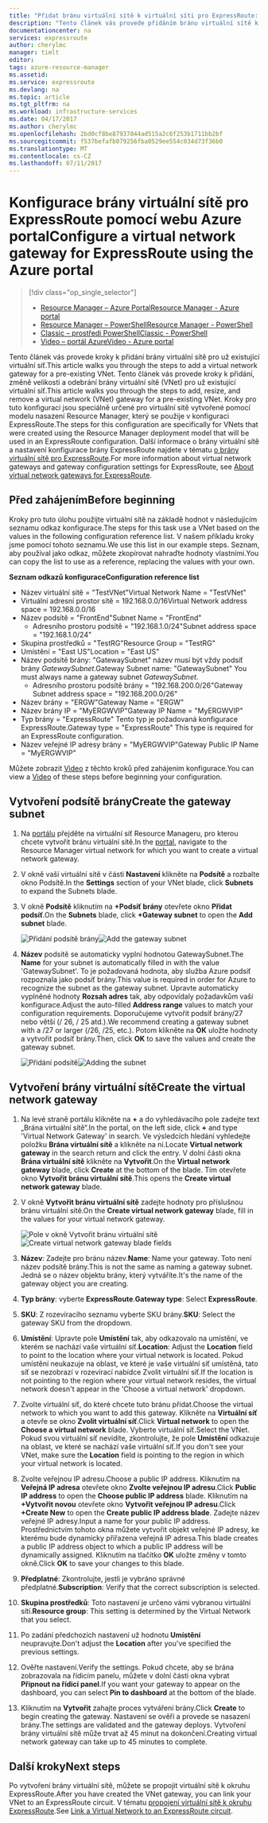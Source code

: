 ```yaml
---
title: "Přidat bránu virtuální sítě k virtuální síti pro ExpressRoute: portál: Azure | Microsoft Docs"
description: "Tento článek vás provede přidáním bránu virtuální sítě k již vytvořené virtuální sítě Resource Manageru pro ExpressRoute."
documentationcenter: na
services: expressroute
author: cherylmc
manager: timlt
editor: 
tags: azure-resource-manager
ms.assetid: 
ms.service: expressroute
ms.devlang: na
ms.topic: article
ms.tgt_pltfrm: na
ms.workload: infrastructure-services
ms.date: 04/17/2017
ms.author: cherylmc
ms.openlocfilehash: 2bd0cf8be87937044ad515a2c6f253b1711bb2bf
ms.sourcegitcommit: f537befafb079256fba0529ee554c034d73f36b0
ms.translationtype: MT
ms.contentlocale: cs-CZ
ms.lasthandoff: 07/11/2017
---
```

# <a name="configure-a-virtual-network-gateway-for-expressroute-using-the-azure-portal"></a><span data-ttu-id="aae39-103">Konfigurace brány virtuální sítě pro ExpressRoute pomocí webu Azure portal</span><span class="sxs-lookup"><span data-stu-id="aae39-103">Configure a virtual network gateway for ExpressRoute using the Azure portal</span></span>
> [!div class="op_single_selector"]
> * [<span data-ttu-id="aae39-104">Resource Manager – Azure Portal</span><span class="sxs-lookup"><span data-stu-id="aae39-104">Resource Manager - Azure portal</span></span>](expressroute-howto-add-gateway-portal-resource-manager.md)
> * [<span data-ttu-id="aae39-105">Resource Manager – PowerShell</span><span class="sxs-lookup"><span data-stu-id="aae39-105">Resource Manager - PowerShell</span></span>](expressroute-howto-add-gateway-resource-manager.md)
> * [<span data-ttu-id="aae39-106">Classic – prostředí PowerShell</span><span class="sxs-lookup"><span data-stu-id="aae39-106">Classic - PowerShell</span></span>](expressroute-howto-add-gateway-classic.md)
> * [<span data-ttu-id="aae39-107">Video – portál Azure</span><span class="sxs-lookup"><span data-stu-id="aae39-107">Video - Azure portal</span></span>](http://azure.microsoft.com/documentation/videos/azure-expressroute-how-to-create-a-vpn-gateway-for-your-virtual-network)
> 
> 

<span data-ttu-id="aae39-108">Tento článek vás provede kroky k přidání brány virtuální sítě pro už existující virtuální síť.</span><span class="sxs-lookup"><span data-stu-id="aae39-108">This article walks you through the steps to add a virtual network gateway for a pre-existing VNet.</span></span> <span data-ttu-id="aae39-109">Tento článek vás provede kroky k přidání, změně velikosti a odebrání brány virtuální sítě (VNet) pro už existující virtuální síť.</span><span class="sxs-lookup"><span data-stu-id="aae39-109">This article walks you through the steps to add, resize, and remove a virtual network (VNet) gateway for a pre-existing VNet.</span></span> <span data-ttu-id="aae39-110">Kroky pro tuto konfiguraci jsou speciálně určené pro virtuální sítě vytvořené pomocí modelu nasazení Resource Manager, který se použije v konfiguraci ExpressRoute.</span><span class="sxs-lookup"><span data-stu-id="aae39-110">The steps for this configuration are specifically for VNets that were created using the Resource Manager deployment model that will be used in an ExpressRoute configuration.</span></span> <span data-ttu-id="aae39-111">Další informace o brány virtuální sítě a nastavení konfigurace brány ExpressRoute najdete v tématu [o brány virtuální sítě pro ExpressRoute](expressroute-about-virtual-network-gateways.md).</span><span class="sxs-lookup"><span data-stu-id="aae39-111">For more information about virtual network gateways and gateway configuration settings for ExpressRoute, see [About virtual network gateways for ExpressRoute](expressroute-about-virtual-network-gateways.md).</span></span> 


## <a name="before-beginning"></a><span data-ttu-id="aae39-112">Před zahájením</span><span class="sxs-lookup"><span data-stu-id="aae39-112">Before beginning</span></span>

<span data-ttu-id="aae39-113">Kroky pro tuto úlohu použijte virtuální sítě na základě hodnot v následujícím seznamu odkaz konfigurace.</span><span class="sxs-lookup"><span data-stu-id="aae39-113">The steps for this task use a VNet based on the values in the following configuration reference list.</span></span> <span data-ttu-id="aae39-114">V našem příkladu kroky jsme pomocí tohoto seznamu.</span><span class="sxs-lookup"><span data-stu-id="aae39-114">We use this list in our example steps.</span></span> <span data-ttu-id="aae39-115">Seznam, aby používal jako odkaz, můžete zkopírovat nahraďte hodnoty vlastními.</span><span class="sxs-lookup"><span data-stu-id="aae39-115">You can copy the list to use as a reference, replacing the values with your own.</span></span>

<span data-ttu-id="aae39-116">**Seznam odkazů konfigurace**</span><span class="sxs-lookup"><span data-stu-id="aae39-116">**Configuration reference list**</span></span>

* <span data-ttu-id="aae39-117">Název virtuální sítě = "TestVNet"</span><span class="sxs-lookup"><span data-stu-id="aae39-117">Virtual Network Name = "TestVNet"</span></span>
* <span data-ttu-id="aae39-118">Virtuální adresní prostor sítě = 192.168.0.0/16</span><span class="sxs-lookup"><span data-stu-id="aae39-118">Virtual Network address space = 192.168.0.0/16</span></span>
* <span data-ttu-id="aae39-119">Název podsítě = "FrontEnd"</span><span class="sxs-lookup"><span data-stu-id="aae39-119">Subnet Name = "FrontEnd"</span></span> 
    * <span data-ttu-id="aae39-120">Adresního prostoru podsítě = "192.168.1.0/24"</span><span class="sxs-lookup"><span data-stu-id="aae39-120">Subnet address space = "192.168.1.0/24"</span></span>
* <span data-ttu-id="aae39-121">Skupina prostředků = "TestRG"</span><span class="sxs-lookup"><span data-stu-id="aae39-121">Resource Group = "TestRG"</span></span>
* <span data-ttu-id="aae39-122">Umístění = "East US"</span><span class="sxs-lookup"><span data-stu-id="aae39-122">Location = "East US"</span></span>
* <span data-ttu-id="aae39-123">Název podsítě brány: "GatewaySubnet" název musí být vždy podsíť brány *GatewaySubnet*.</span><span class="sxs-lookup"><span data-stu-id="aae39-123">Gateway Subnet name: "GatewaySubnet" You must always name a gateway subnet *GatewaySubnet*.</span></span>
    * <span data-ttu-id="aae39-124">Adresního prostoru podsítě brány = "192.168.200.0/26"</span><span class="sxs-lookup"><span data-stu-id="aae39-124">Gateway Subnet address space = "192.168.200.0/26"</span></span>
* <span data-ttu-id="aae39-125">Název brány = "ERGW"</span><span class="sxs-lookup"><span data-stu-id="aae39-125">Gateway Name = "ERGW"</span></span>
* <span data-ttu-id="aae39-126">Název brány IP = "MyERGWVIP"</span><span class="sxs-lookup"><span data-stu-id="aae39-126">Gateway IP Name = "MyERGWVIP"</span></span>
* <span data-ttu-id="aae39-127">Typ brány = "ExpressRoute" Tento typ je požadovaná konfigurace ExpressRoute.</span><span class="sxs-lookup"><span data-stu-id="aae39-127">Gateway type = "ExpressRoute" This type is required for an ExpressRoute configuration.</span></span>
* <span data-ttu-id="aae39-128">Název veřejné IP adresy brány = "MyERGWVIP"</span><span class="sxs-lookup"><span data-stu-id="aae39-128">Gateway Public IP Name = "MyERGWVIP"</span></span>

<span data-ttu-id="aae39-129">Můžete zobrazit [Video](http://azure.microsoft.com/documentation/videos/azure-expressroute-how-to-create-a-vpn-gateway-for-your-virtual-network) z těchto kroků před zahájením konfigurace.</span><span class="sxs-lookup"><span data-stu-id="aae39-129">You can view a [Video](http://azure.microsoft.com/documentation/videos/azure-expressroute-how-to-create-a-vpn-gateway-for-your-virtual-network) of these steps before beginning your configuration.</span></span>

## <a name="create-the-gateway-subnet"></a><span data-ttu-id="aae39-130">Vytvoření podsítě brány</span><span class="sxs-lookup"><span data-stu-id="aae39-130">Create the gateway subnet</span></span>

1. <span data-ttu-id="aae39-131">Na [portálu](http://portal.azure.com) přejděte na virtuální síť Resource Manageru, pro kterou chcete vytvořit bránu virtuální sítě.</span><span class="sxs-lookup"><span data-stu-id="aae39-131">In the [portal](http://portal.azure.com), navigate to the Resource Manager virtual network for which you want to create a virtual network gateway.</span></span>
2. <span data-ttu-id="aae39-132">V okně vaší virtuální sítě v části **Nastavení** klikněte na **Podsítě** a rozbalte okno Podsítě.</span><span class="sxs-lookup"><span data-stu-id="aae39-132">In the **Settings** section of your VNet blade, click **Subnets** to expand the Subnets blade.</span></span>
3. <span data-ttu-id="aae39-133">V okně **Podsítě** kliknutím na **+Podsíť brány** otevřete okno **Přidat podsíť**.</span><span class="sxs-lookup"><span data-stu-id="aae39-133">On the **Subnets** blade, click **+Gateway subnet** to open the **Add subnet** blade.</span></span> 
   
    <span data-ttu-id="aae39-134">![Přidání podsítě brány](./media/expressroute-howto-add-gateway-portal-resource-manager/addgwsubnet.png "Přidání podsítě brány")</span><span class="sxs-lookup"><span data-stu-id="aae39-134">![Add the gateway subnet](./media/expressroute-howto-add-gateway-portal-resource-manager/addgwsubnet.png "Add the gateway subnet")</span></span>


4. <span data-ttu-id="aae39-135">**Název** podsítě se automaticky vyplní hodnotou GatewaySubnet.</span><span class="sxs-lookup"><span data-stu-id="aae39-135">The **Name** for your subnet is automatically filled in with the value 'GatewaySubnet'.</span></span> <span data-ttu-id="aae39-136">To je požadovaná hodnota, aby služba Azure podsíť rozpoznala jako podsíť brány.</span><span class="sxs-lookup"><span data-stu-id="aae39-136">This value is required in order for Azure to recognize the subnet as the gateway subnet.</span></span> <span data-ttu-id="aae39-137">Upravte automaticky vyplněné hodnoty **Rozsah adres** tak, aby odpovídaly požadavkům vaší konfigurace.</span><span class="sxs-lookup"><span data-stu-id="aae39-137">Adjust the auto-filled **Address range** values to match your configuration requirements.</span></span> <span data-ttu-id="aae39-138">Doporučujeme vytvořit podsíť brány/27 nebo větší (/ 26, / 25 atd.).</span><span class="sxs-lookup"><span data-stu-id="aae39-138">We recommend creating a gateway subnet with a /27 or larger (/26, /25, etc.).</span></span> <span data-ttu-id="aae39-139">Potom klikněte na **OK** uložte hodnoty a vytvořit podsíť brány.</span><span class="sxs-lookup"><span data-stu-id="aae39-139">Then, click **OK** to save the values and create the gateway subnet.</span></span>

    <span data-ttu-id="aae39-140">![Přidání podsítě](./media/expressroute-howto-add-gateway-portal-resource-manager/addsubnetgw.png "Přidání podsítě")</span><span class="sxs-lookup"><span data-stu-id="aae39-140">![Adding the subnet](./media/expressroute-howto-add-gateway-portal-resource-manager/addsubnetgw.png "Adding the subnet")</span></span>

## <a name="create-the-virtual-network-gateway"></a><span data-ttu-id="aae39-141">Vytvoření brány virtuální sítě</span><span class="sxs-lookup"><span data-stu-id="aae39-141">Create the virtual network gateway</span></span>

1. <span data-ttu-id="aae39-142">Na levé straně portálu klikněte na **+** a do vyhledávacího pole zadejte text „Brána virtuální sítě“.</span><span class="sxs-lookup"><span data-stu-id="aae39-142">In the portal, on the left side, click **+** and type 'Virtual Network Gateway' in search.</span></span> <span data-ttu-id="aae39-143">Ve výsledcích hledání vyhledejte položku **Brána virtuální sítě** a klikněte na ni.</span><span class="sxs-lookup"><span data-stu-id="aae39-143">Locate **Virtual network gateway** in the search return and click the entry.</span></span> <span data-ttu-id="aae39-144">V dolní části okna **Brána virtuální sítě** klikněte na **Vytvořit**.</span><span class="sxs-lookup"><span data-stu-id="aae39-144">On the **Virtual network gateway** blade, click **Create** at the bottom of the blade.</span></span> <span data-ttu-id="aae39-145">Tím otevřete okno **Vytvořit bránu virtuální sítě**.</span><span class="sxs-lookup"><span data-stu-id="aae39-145">This opens the **Create virtual network gateway** blade.</span></span>
2. <span data-ttu-id="aae39-146">V okně **Vytvořit bránu virtuální sítě** zadejte hodnoty pro příslušnou bránu virtuální sítě.</span><span class="sxs-lookup"><span data-stu-id="aae39-146">On the **Create virtual network gateway** blade, fill in the values for your virtual network gateway.</span></span>

    <span data-ttu-id="aae39-147">![Pole v okně Vytvořit bránu virtuální sítě](./media/expressroute-howto-add-gateway-portal-resource-manager/gw.png "Pole v okně Vytvořit bránu virtuální sítě")</span><span class="sxs-lookup"><span data-stu-id="aae39-147">![Create virtual network gateway blade fields](./media/expressroute-howto-add-gateway-portal-resource-manager/gw.png "Create virtual network gateway blade fields")</span></span>
3. <span data-ttu-id="aae39-148">**Název**: Zadejte pro bránu název.</span><span class="sxs-lookup"><span data-stu-id="aae39-148">**Name**: Name your gateway.</span></span> <span data-ttu-id="aae39-149">Toto není název podsítě brány.</span><span class="sxs-lookup"><span data-stu-id="aae39-149">This is not the same as naming a gateway subnet.</span></span> <span data-ttu-id="aae39-150">Jedná se o název objektu brány, který vytváříte.</span><span class="sxs-lookup"><span data-stu-id="aae39-150">It's the name of the gateway object you are creating.</span></span>
4. <span data-ttu-id="aae39-151">**Typ brány**: vyberte **ExpressRoute**.</span><span class="sxs-lookup"><span data-stu-id="aae39-151">**Gateway type**: Select **ExpressRoute**.</span></span>
5. <span data-ttu-id="aae39-152">**SKU**: Z rozevíracího seznamu vyberte SKU brány.</span><span class="sxs-lookup"><span data-stu-id="aae39-152">**SKU**: Select the gateway SKU from the dropdown.</span></span>
6. <span data-ttu-id="aae39-153">**Umístění**: Upravte pole **Umístění** tak, aby odkazovalo na umístění, ve kterém se nachází vaše virtuální síť.</span><span class="sxs-lookup"><span data-stu-id="aae39-153">**Location**: Adjust the **Location** field to point to the location where your virtual network is located.</span></span> <span data-ttu-id="aae39-154">Pokud umístění neukazuje na oblast, ve které je vaše virtuální síť umístěná, tato síť se nezobrazí v rozevírací nabídce Zvolit virtuální síť.</span><span class="sxs-lookup"><span data-stu-id="aae39-154">If the location is not pointing to the region where your virtual network resides, the virtual network doesn't appear in the 'Choose a virtual network' dropdown.</span></span>
7. <span data-ttu-id="aae39-155">Zvolte virtuální síť, do které chcete tuto bránu přidat.</span><span class="sxs-lookup"><span data-stu-id="aae39-155">Choose the virtual network to which you want to add this gateway.</span></span> <span data-ttu-id="aae39-156">Klikněte na **Virtuální síť** a otevře se okno **Zvolit virtuální síť**.</span><span class="sxs-lookup"><span data-stu-id="aae39-156">Click **Virtual network** to open the **Choose a virtual network** blade.</span></span> <span data-ttu-id="aae39-157">Vyberte virtuální síť.</span><span class="sxs-lookup"><span data-stu-id="aae39-157">Select the VNet.</span></span> <span data-ttu-id="aae39-158">Pokud svou virtuální síť nevidíte, zkontrolujte, že pole **Umístění** odkazuje na oblast, ve které se nachází vaše virtuální síť.</span><span class="sxs-lookup"><span data-stu-id="aae39-158">If you don't see your VNet, make sure the **Location** field is pointing to the region in which your virtual network is located.</span></span>
9. <span data-ttu-id="aae39-159">Zvolte veřejnou IP adresu.</span><span class="sxs-lookup"><span data-stu-id="aae39-159">Choose a public IP address.</span></span> <span data-ttu-id="aae39-160">Kliknutím na **Veřejná IP adresa** otevřete okno **Zvolte veřejnou IP adresu**.</span><span class="sxs-lookup"><span data-stu-id="aae39-160">Click **Public IP address** to open the **Choose public IP address** blade.</span></span> <span data-ttu-id="aae39-161">Kliknutím na **+Vytvořit novou** otevřete okno **Vytvořit veřejnou IP adresu**.</span><span class="sxs-lookup"><span data-stu-id="aae39-161">Click **+Create New** to open the **Create public IP address blade**.</span></span> <span data-ttu-id="aae39-162">Zadejte název veřejné IP adresy.</span><span class="sxs-lookup"><span data-stu-id="aae39-162">Input a name for your public IP address.</span></span> <span data-ttu-id="aae39-163">Prostřednictvím tohoto okna můžete vytvořit objekt veřejné IP adresy, ke kterému bude dynamicky přiřazena veřejná IP adresa.</span><span class="sxs-lookup"><span data-stu-id="aae39-163">This blade creates a public IP address object to which a public IP address will be dynamically assigned.</span></span> <span data-ttu-id="aae39-164">Kliknutím na tlačítko **OK** uložte změny v tomto okně.</span><span class="sxs-lookup"><span data-stu-id="aae39-164">Click **OK** to save your changes to this blade.</span></span>
10. <span data-ttu-id="aae39-165">**Předplatné**: Zkontrolujte, jestli je vybráno správné předplatné.</span><span class="sxs-lookup"><span data-stu-id="aae39-165">**Subscription**: Verify that the correct subscription is selected.</span></span>
11. <span data-ttu-id="aae39-166">**Skupina prostředků**: Toto nastavení je určeno vámi vybranou virtuální sítí.</span><span class="sxs-lookup"><span data-stu-id="aae39-166">**Resource group**: This setting is determined by the Virtual Network that you select.</span></span>
12. <span data-ttu-id="aae39-167">Po zadání předchozích nastavení už hodnotu **Umístění** neupravujte.</span><span class="sxs-lookup"><span data-stu-id="aae39-167">Don't adjust the **Location** after you've specified the previous settings.</span></span>
13. <span data-ttu-id="aae39-168">Ověřte nastavení.</span><span class="sxs-lookup"><span data-stu-id="aae39-168">Verify the settings.</span></span> <span data-ttu-id="aae39-169">Pokud chcete, aby se brána zobrazovala na řídicím panelu, můžete v dolní části okna vybrat **Připnout na řídicí panel**.</span><span class="sxs-lookup"><span data-stu-id="aae39-169">If you want your gateway to appear on the dashboard, you can select **Pin to dashboard** at the bottom of the blade.</span></span>
14. <span data-ttu-id="aae39-170">Kliknutím na **Vytvořit** zahajte proces vytváření brány.</span><span class="sxs-lookup"><span data-stu-id="aae39-170">Click **Create** to begin creating the gateway.</span></span> <span data-ttu-id="aae39-171">Nastavení se ověří a provede se nasazení brány.</span><span class="sxs-lookup"><span data-stu-id="aae39-171">The settings are validated and the gateway deploys.</span></span> <span data-ttu-id="aae39-172">Vytvoření brány virtuální sítě může trvat až 45 minut na dokončení.</span><span class="sxs-lookup"><span data-stu-id="aae39-172">Creating virtual network gateway can take up to 45 minutes to complete.</span></span>

## <a name="next-steps"></a><span data-ttu-id="aae39-173">Další kroky</span><span class="sxs-lookup"><span data-stu-id="aae39-173">Next steps</span></span>
<span data-ttu-id="aae39-174">Po vytvoření brány virtuální sítě, můžete se propojit virtuální sítě k okruhu ExpressRoute.</span><span class="sxs-lookup"><span data-stu-id="aae39-174">After you have created the VNet gateway, you can link your VNet to an ExpressRoute circuit.</span></span> <span data-ttu-id="aae39-175">V tématu [propojení virtuální sítě k okruhu ExpressRoute](expressroute-howto-linkvnet-portal-resource-manager.md).</span><span class="sxs-lookup"><span data-stu-id="aae39-175">See [Link a Virtual Network to an ExpressRoute circuit](expressroute-howto-linkvnet-portal-resource-manager.md).</span></span>